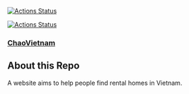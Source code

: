 [![Actions Status](https://github.com/huytrvan/chaovietnam/workflows/test-chaovietnam/badge.svg)](https://github.com/huytrvan/chaovietnam/actions)

[![Actions Status](https://github.com/huytrvan/chaovietnam/workflows/deploy-chaovietnam/badge.svg)](https://github.com/huytrvan/chaovietnam/actions)

### [ChaoVietnam](https://chaovietnam.000webhost.com/)

## About this Repo
A website aims to help people find rental homes in Vietnam.